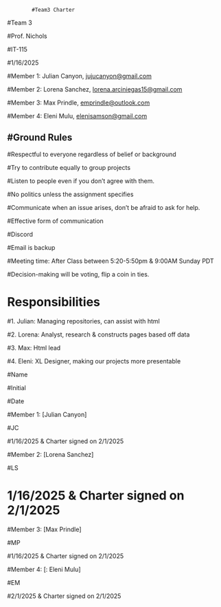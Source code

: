 			#Team3 Charter

#Team 3 

#Prof. Nichols 

#IT-115 

#1/16/2025 

 

#Member 1: Julian Canyon, jujucanyon@gmail.com 

#Member 2: Lorena Sanchez, lorena.arciniegas15@gmail.com 

#Member 3: Max Prindle, emprindle@outlook.com 

#Member 4: Eleni Mulu, elenisamson@gmail.com 

 

#Ground Rules
--- 

#Respectful to everyone regardless of belief or background 

#Try to contribute equally to group projects 

#Listen to people even if you don’t agree with them. 

#No politics unless the assignment specifies 

#Communicate when an issue arises, don’t be afraid to ask for help. 

 

#Effective form of communication 

#Discord 

#Email is backup 

#Meeting time: After Class between 5:20-5:50pm & 9:00AM Sunday PDT 

 

#Decision-making will be voting, flip a coin in ties. 

 

#					Responsibilities 

#1. Julian: Managing repositories, can assist with html 

#2. Lorena: Analyst, research & constructs pages based off data 

#3. Max:  Html lead  

#4. Eleni: XL Designer, making our projects more presentable 

 

#Name 

#Initial 

#Date 

#Member 1: [Julian Canyon] 

#JC 

#1/16/2025 & Charter signed on 2/1/2025

#Member 2: [Lorena Sanchez] 

#LS 

#           1/16/2025 & Charter signed on 2/1/2025

#Member 3: [Max Prindle] 

#MP 

#1/16/2025 & Charter signed on 2/1/2025

#Member 4: [: Eleni Mulu] 

#EM 
 

#2/1/2025 & Charter signed on 2/1/2025

 